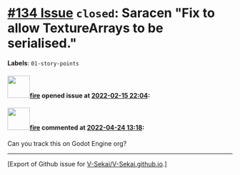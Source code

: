 # [\#134 Issue](https://github.com/V-Sekai/V-Sekai.github.io/issues/134) `closed`: Saracen "Fix to allow TextureArrays to be serialised."
**Labels**: `01-story-points`


#### <img src="https://avatars.githubusercontent.com/u/32321?u=c2e06a3d2b49a467aa907e54aa259516440267cc&v=4" width="50">[fire](https://github.com/fire) opened issue at [2022-02-15 22:04](https://github.com/V-Sekai/V-Sekai.github.io/issues/134):



#### <img src="https://avatars.githubusercontent.com/u/32321?u=c2e06a3d2b49a467aa907e54aa259516440267cc&v=4" width="50">[fire](https://github.com/fire) commented at [2022-04-24 13:18](https://github.com/V-Sekai/V-Sekai.github.io/issues/134#issuecomment-1107840555):

Can you track this on Godot Engine org?


-------------------------------------------------------------------------------



[Export of Github issue for [V-Sekai/V-Sekai.github.io](https://github.com/V-Sekai/V-Sekai.github.io).]
